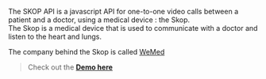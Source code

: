 

The SKOP API is a javascript API for one-to-one video calls between a patient and a doctor, using a medical device : the Skop. <br>
The Skop is a medical device that is used to communicate with a doctor and listen to the heart and lungs. <br>

The company behind the Skop is called [WeMed](https://en.wemed.fr/ )

> Check out the [**Demo here**](https://Halfred.wemed.fr/demo)
